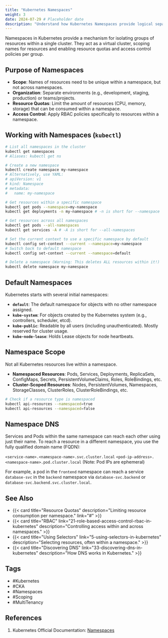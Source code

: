 ```yaml
---
title: "Kubernetes Namespaces"
weight: 3
date: 2024-07-29 # Placeholder date
description: "Understand how Kubernetes Namespaces provide logical separation and resource scoping within a cluster."
---
```


Namespaces in Kubernetes provide a mechanism for isolating groups of resources within a single cluster. They act as a virtual cluster, scoping names for resources and enabling resource quotas and access control policies per group.

## Purpose of Namespaces

- **Scope**: Names of resources need to be unique within a namespace, but not across namespaces.
- **Organization**: Separate environments (e.g., development, staging, production) or teams/projects.
- **Resource Quotas**: Limit the amount of resources (CPU, memory, storage) that can be consumed within a namespace.
- **Access Control**: Apply RBAC policies specifically to resources within a namespace.

## Working with Namespaces (`kubectl`)

```bash
# List all namespaces in the cluster
kubectl get namespaces
# Aliases: kubectl get ns

# Create a new namespace
kubectl create namespace my-namespace
# Alternatively, use YAML:
# apiVersion: v1
# kind: Namespace
# metadata:
#   name: my-namespace

# Get resources within a specific namespace
kubectl get pods --namespace=my-namespace
kubectl get deployments -n my-namespace # -n is short for --namespace

# Get resources across all namespaces
kubectl get pods --all-namespaces
kubectl get services -A # -A is short for --all-namespaces

# Set the current context to use a specific namespace by default
kubectl config set-context --current --namespace=my-namespace
# Switch back to default namespace
kubectl config set-context --current --namespace=default

# Delete a namespace (Warning: This deletes ALL resources within it!)
kubectl delete namespace my-namespace
```

## Default Namespaces

Kubernetes starts with several initial namespaces:

- **`default`**: The default namespace for objects with no other namespace assigned.
- **`kube-system`**: For objects created by the Kubernetes system (e.g., controllers, scheduler, etcd).
- **`kube-public`**: Readable by all users (including unauthenticated). Mostly reserved for cluster usage.
- **`kube-node-lease`**: Holds Lease objects for node heartbeats.

## Namespace Scope

Not all Kubernetes resources live within a namespace.

- **Namespaced Resources**: Pods, Services, Deployments, ReplicaSets, ConfigMaps, Secrets, PersistentVolumeClaims, Roles, RoleBindings, etc.
- **Cluster-Scoped Resources**: Nodes, PersistentVolumes, Namespaces, StorageClasses, ClusterRoles, ClusterRoleBindings, etc.

```bash
# Check if a resource type is namespaced
kubectl api-resources --namespaced=true
kubectl api-resources --namespaced=false
```

## Namespace DNS

Services and Pods within the same namespace can reach each other using just their name. To reach a resource in a different namespace, you use the fully qualified domain name (FQDN):

`<service-name>.<namespace-name>.svc.cluster.local`
`<pod-ip-address>.<namespace-name>.pod.cluster.local` (Note: Pod IPs are ephemeral)

For example, a pod in the `frontend` namespace can reach a service `database-svc` in the `backend` namespace via `database-svc.backend` or `database-svc.backend.svc.cluster.local`.

## See Also

- {{< card title="Resource Quotas" description="Limiting resource consumption per namespace." link="#" >}} <!-- Add link when available -->
- {{< card title="RBAC" link="21-role-based-access-control-rbac-in-kubernetes" description="Controlling access within and across namespaces." >}}
- {{< card title="Using Selectors" link="5-using-selectors-in-kubernetes" description="Selecting resources, often within a namespace." >}}
- {{< card title="Discovering DNS" link="33-discovering-dns-in-kubernetes" description="How DNS works in Kubernetes." >}}

## Tags

- #Kubernetes
- #CKA
- #Namespaces
- #Scoping
- #MultiTenancy

## References

1.  Kubernetes Official Documentation: [Namespaces](https://kubernetes.io/docs/concepts/overview/working-with-objects/namespaces/) 
